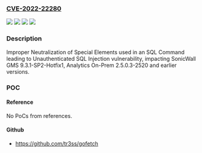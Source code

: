 ### [CVE-2022-22280](https://cve.mitre.org/cgi-bin/cvename.cgi?name=CVE-2022-22280)
![](https://img.shields.io/static/v1?label=Product&message=SonicWall%20Analytics%20On-Prem&color=blue)
![](https://img.shields.io/static/v1?label=Product&message=SonicWall%20GMS&color=blue)
![](https://img.shields.io/static/v1?label=Version&message=n%2Fa&color=blue)
![](https://img.shields.io/static/v1?label=Vulnerability&message=CWE-89%3A%20Improper%20Neutralization%20of%20Special%20Elements%20used%20in%20an%20SQL%20Command%20('SQL%20Injection')&color=brighgreen)

### Description

Improper Neutralization of Special Elements used in an SQL Command leading to Unauthenticated SQL Injection vulnerability, impacting SonicWall GMS 9.3.1-SP2-Hotfix1, Analytics On-Prem 2.5.0.3-2520 and earlier versions.

### POC

#### Reference
No PoCs from references.

#### Github
- https://github.com/tr3ss/gofetch

